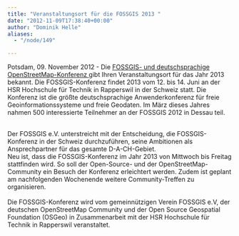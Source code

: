 ```yaml
---
title: "Veranstaltungsort für die FOSSGIS 2013 "
date: "2012-11-09T17:38:40+00:00"
author: "Dominik Helle"
aliases:
  - "/node/149"

---
```


<p>Potsdam, 09. November 2012 - Die <a href="http://www.fossgis.de/konferenz/2013/" target="_blank">FOSSGIS- und deutschsprachige OpenStreetMap-Konferenz </a>gibt Ihren Veranstaltungsort für das Jahr 2013 bekannt. Die FOSSGIS-Konferenz findet 2013 vom 12. bis 14. Juni an der HSR Hochschule für Technik in Rapperswil in der Schweiz statt. Die Konferenz ist die größte deutschsprachige Anwenderkonferenz für freie Geoinformationssysteme und freie Geodaten. Im März dieses Jahres nahmen 500 interessierte Teilnehmer an der FOSSGIS 2012 in Dessau teil.</p>
<div>
	&nbsp;</div>
<div id="cke_pastebin">
	Der FOSSGIS e.V. unterstreicht mit der Entscheidung, die FOSSGIS-Konferenz in der Schweiz durchzuführen, seine Ambitionen als Ansprechpartner für das gesamte D-A-CH-Gebiet.</div>
<div id="cke_pastebin">
	Neu ist, dass die FOSSGIS-Konferenz im Jahr 2013 von Mittwoch bis Freitag stattfinden wird. So soll der Open-Source- und der OpenStreetMap-Community ein Besuch der Konferenz erleichtert werden. Zudem ist geplant am nachfolgenden Wochenende weitere Community-Treffen zu organisieren.</div>
<div>
	&nbsp;</div>
<div id="cke_pastebin">
	Die FOSSGIS-Konferenz wird vom gemeinnützigen Verein FOSSGIS e.V, der deutschen OpenStreetMap Community und der Open Source Geospatial Foundation (OSGeo) in Zusammenarbeit mit der HSR Hochschule für Technik in Rapperswil veranstaltet.</div>
